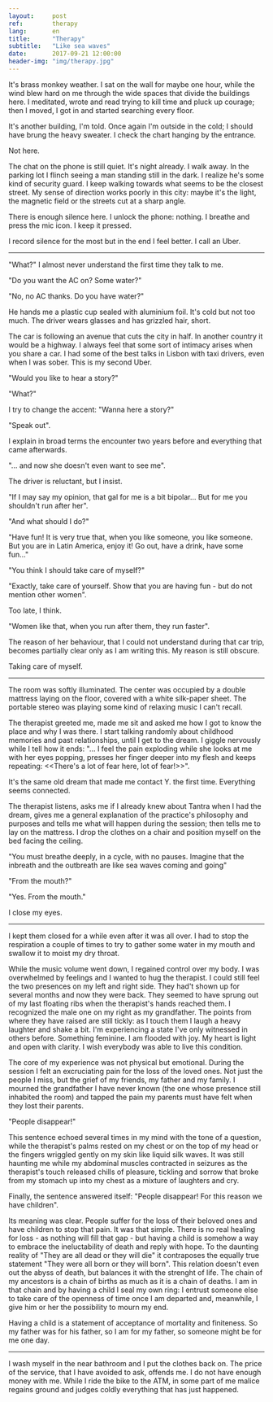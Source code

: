 ```yaml
---
layout:     post
ref:		therapy
lang: 		en
title:      "Therapy"
subtitle:   "Like sea waves"
date:       2017-09-21 12:00:00
header-img: "img/therapy.jpg"
---
```


It's brass monkey weather. I sat on the wall for maybe one hour, while the wind blew hard on me through the wide spaces that divide the buildings here. I meditated, wrote and read trying to kill time and pluck up courage; then I moved, I got in and started searching every floor.

It's another building, I'm told. Once again I'm outside in the cold; I should have brung the heavy sweater. I check the chart hanging by the entrance.

Not here.

The chat on the phone is still quiet. It's night already. I walk away. In the parking lot I flinch seeing a man standing still in the dark. I realize he's some kind of security guard. I keep walking towards what seems to be the closest street. My sense of direction works poorly in this city: maybe it's the light, the magnetic field or the streets cut at a sharp angle.

There is enough silence here. I unlock the phone: nothing. I breathe and press the mic icon. I keep it pressed.

I record silence for the most but in the end I feel better. I call an Uber.

***

"What?" I almost never understand the first time they talk to me.

"Do you want the AC on? Some water?"

"No, no AC thanks. Do you have water?"

He hands me a plastic cup sealed with aluminium foil. It's cold but not too much. The driver wears glasses and has grizzled hair, short.

The car is following an avenue that cuts the city in half. In another country it would be a highway. I always feel that some sort of intimacy arises when you share a car. I had some of the best talks in Lisbon with taxi drivers, even when I was sober. This is my second Uber.

"Would you like to hear a story?"

"What?"

I try to change the accent: "Wanna here a story?"

"Speak out".

I explain in broad terms the encounter two years before and everything that came afterwards.

"... and now she doesn't even want to see me".

The driver is reluctant, but I insist.

"If I may say my opinion, that gal for me is a bit bipolar... But for me you shouldn't run after her".

"And what should I do?"

"Have fun! It is very true that, when you like someone, you like someone. But you are in Latin America, enjoy it! Go out, have a drink, have some fun..."

"You think I should take care of myself?"

"Exactly, take care of yourself. Show that you are having fun - but do not mention other women".

Too late, I think.

"Women like that, when you run after them, they run faster".

The reason of her behaviour, that I could not understand during that car trip, becomes partially clear only as I am writing this. My reason is still obscure.

Taking care of myself.

***

The room was softly illuminated. The center was occupied by a double mattress laying on the floor, covered with a white silk-paper sheet. The portable stereo was playing some kind of relaxing music I can't recall.

The therapist greeted me, made me sit and asked me how I got to know the place and why I was there. I start talking randomly about childhood memories and past relationships, until I get to the dream. I giggle nervously while I tell how it ends:
"... I feel the pain exploding while she looks at me with her eyes popping, presses her finger deeper into my flesh and keeps repeating: <<There's a lot of fear here, lot of fear!>>".

It's the same old dream that made me contact Y. the first time. Everything seems connected.

The therapist listens, asks me if I already knew about Tantra when I had the dream, gives me a general explanation of the practice's philosophy and purposes and tells me what will happen during the session; then tells me to lay on the mattress. I drop the clothes on a chair and position myself on the bed facing the ceiling.

"You must breathe deeply, in a cycle, with no pauses. Imagine that the inbreath and the outbreath are like sea waves coming and going"

"From the mouth?" 

"Yes. From the mouth."

I close my eyes.

***

I kept them closed for a while even after it was all over. I had to stop the respiration a couple of times to try to gather some water in my mouth and swallow it to moist my dry throat. 

While the music volume went down, I regained control over my body. I was overwhelmed by feelings and I wanted to hug the therapist. I could still feel the two presences on my left and right side. They had't shown up for several months and now they were back. They seemed to have sprung out of my last floating ribs when the therapist's hands reached them. I recognized the male one on my right as my grandfather. The points from where they have raised are still tickly: as I touch them I laugh a heavy laughter and shake a bit. I'm experiencing a state I've only witnessed in others before. Something feminine.
I am flooded with joy. My heart is light and open with clarity. I wish everybody was able to live this condition.

The core of my experience was not physical but emotional. During the session I felt an excruciating pain for the loss of the loved ones. Not just the people I miss, but the grief of my friends, my father and my family. I mourned the grandfather I have never known (the one whose presence still inhabited the room) and tapped the pain my parents must have felt when they lost their parents. 

"People disappear!"

This sentence echoed several times in my mind with the tone of a question, while the therapist's palms rested on my chest or on the top of my head or the fingers wriggled gently on my skin like liquid silk waves. It was still haunting me while my abdominal muscles contracted in seizures as the therapist's touch released chills of pleasure, tickling and sorrow that broke from my stomach up into my chest as a mixture of laughters and cry.

Finally, the sentence answered itself: "People disappear! For this reason we have children". 

Its meaning was clear. People suffer for the loss of their beloved ones and have children to stop that pain. It was that simple. There is no real healing for loss - as nothing will fill that gap - but having a child is somehow a way to embrace the ineluctability of death and reply with hope. To the daunting reality of "They are all dead or they will die" it contraposes the equally true statement "They were all born or they will born". This relation doesn't even out the abyss of death, but balances it with the strenght of life. The chain of my ancestors is a chain of births as much as it is a chain of deaths. I am in that chain and by having a child I seal my own ring: I entrust someone else to take care of the openness of time once I am departed and, meanwhile, I give him or her the possibility to mourn my end. 

Having a child is a statement of acceptance of mortality and finiteness. So my father was for his father, so I am for my father, so someone might be for me one day.

***

I wash myself in the near bathroom and I put the clothes back on. The price of the service, that I have avoided to ask, offends me. I do not have enough money with me. While I ride the bike to the ATM, in some part of me malice regains ground and judges coldly everything that has just happened.